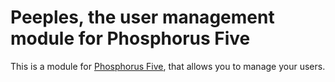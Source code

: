 
# Peeples, the user management module for Phosphorus Five

This is a module for [Phosphorus Five](https://github.com/polterguy/phosphorusfive), that allows you to
manage your users.
